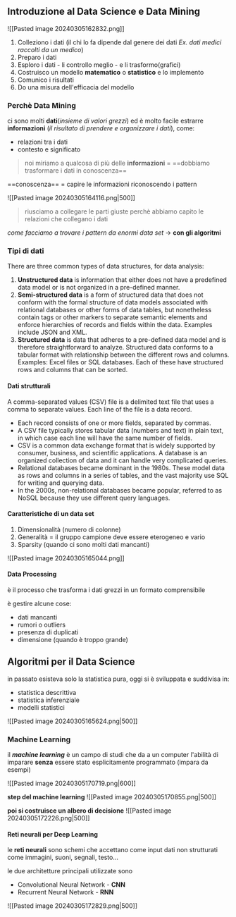 ## Introduzione al Data Science e Data Mining

![[Pasted image 20240305162832.png]]

1. Colleziono i dati (il chi lo fa dipende dal genere dei dati _Ex. dati medici raccolti da un medico_)
2. Preparo i dati
3. Esploro i dati - li controllo meglio - e li trasformo(grafici)
4. Costruisco un modello **matematico** o **statistico** e lo implemento
5. Comunico i risultati
6. Do una misura dell'efficacia del modello
### Perchè Data Mining

ci sono molti **dati**(_insieme di valori grezzi_) ed è molto facile estrarre **informazioni** (_il risultato di prendere e organizzare i dati_), come:
- relazioni tra i dati
- contesto e significato

>noi miriamo a qualcosa di più delle **informazioni** = ==dobbiamo trasformare i dati in conoscenza==

==conoscenza== = capire le informazioni riconoscendo i pattern

![[Pasted image 20240305164116.png|500]]
>riusciamo a collegare le parti giuste perchè abbiamo capito le relazioni che collegano i dati

*come facciamo a trovare i pattern da enormi data set* -> **con gli algoritmi**
### Tipi di dati
There are three common types of data structures, for data analysis: 
1. **Unstructured data** is information that either does not have a predefined data model or is not organized in a pre-defined manner. 
2. **Semi-structured data** is a form of structured data that does not conform with the formal structure of data models associated with relational databases or other forms of data tables, but nonetheless contain tags or other markers to separate semantic elements and enforce hierarchies of records and fields within the data. Examples include JSON and XML. 
3. **Structured data** is data that adheres to a pre-defined data model and is therefore straightforward to analyze. Structured data conforms to a tabular format with relationship between the different rows and columns. Examples: Excel files or SQL databases. Each of these have structured rows and columns that can be sorted.
#### Dati strutturali
A comma-separated values (CSV) file is a delimited text file that uses a comma to separate values. Each line of the file is a data record. 
- Each record consists of one or more fields, separated by commas. 
- A CSV file typically stores tabular data (numbers and text) in plain text, in which case each line will have the same number of fields. 
- CSV is a common data exchange format that is widely supported by consumer, business, and scientific applications. 
A database is an organized collection of data and it can handle very complicated queries. 
- Relational databases became dominant in the 1980s. These model data as rows and columns in a series of tables, and the vast majority use SQL for writing and querying data. 
- In the 2000s, non-relational databases became popular, referred to as NoSQL because they use different query languages.
#### Caratteristiche di un data set

1. Dimensionalità (numero di colonne)
2. Generalità = il gruppo campione deve essere eterogeneo e vario
3. Sparsity (quando ci sono molti dati mancanti)

![[Pasted image 20240305165044.png]]
#### Data Processing
è il processo che trasforma i dati grezzi in un formato comprensibile

è gestire alcune cose:
- dati mancanti
- rumori o outliers
- presenza di duplicati 
- dimensione (quando è troppo grande)
## Algoritmi per il Data Science
in passato esisteva solo la statistica pura, oggi si è sviluppata e suddivisa in:
- statistica descrittiva
- statistica inferenziale
- modelli statistici

![[Pasted image 20240305165624.png|500]]
### Machine Learning
il _**machine learning**_ è un campo di studi che da a un computer l'abilità di imparare **senza** essere stato esplicitamente programmato (impara da esempi)

![[Pasted image 20240305170719.png|600]]

**step del machine learning**
![[Pasted image 20240305170855.png|500]]

**poi si costruisce un albero di decisione**
![[Pasted image 20240305172226.png|500]]
#### Reti neurali per Deep Learning
le **reti neurali** sono schemi che accettano come input dati non strutturati come immagini, suoni, segnali, testo...

le due architetture principali utilizzate sono
- Convolutional Neural Network - **CNN**
- Recurrent Neural Network - **RNN**

![[Pasted image 20240305172829.png|500]]




